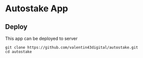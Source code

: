 # Autostake App

## Deploy

This app can be deployed to server

```shell
git clone https://github.com/valentin43digital/autostake.git
cd autostake
```
